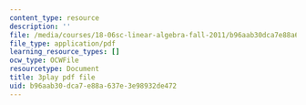 ```yaml
---
content_type: resource
description: ''
file: /media/courses/18-06sc-linear-algebra-fall-2011/b96aab30dca7e88a637e3e98932de472_GLFg2UBMAxc.pdf
file_type: application/pdf
learning_resource_types: []
ocw_type: OCWFile
resourcetype: Document
title: 3play pdf file
uid: b96aab30-dca7-e88a-637e-3e98932de472
---
```

